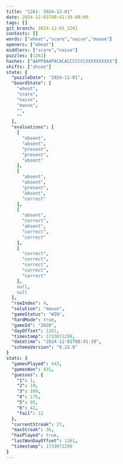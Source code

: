 ```yaml
---
title: "1261: 2024-12-01"
date: 2024-12-01T08:41:39-08:00
tags: []
git_branch: 2024-12-01_1261
contests: []
words: ["wheat","scare","naive","mauve"]
openers: ["wheat"]
middlers: ["scare","naive"]
puzzles: [1261]
hashes: ["AAPPAAAPACACACCCCCCCXXXXXXXXXX"]
shifts: ["shceo"]
state: {
  "puzzleDate": "2024-12-01",
  "boardState": [
    "wheat",
    "scare",
    "naive",
    "mauve",
    "",
    ""
  ],
  "evaluations": [
    [
      "absent",
      "absent",
      "present",
      "present",
      "absent"
    ],
    [
      "absent",
      "absent",
      "present",
      "absent",
      "correct"
    ],
    [
      "absent",
      "correct",
      "absent",
      "correct",
      "correct"
    ],
    [
      "correct",
      "correct",
      "correct",
      "correct",
      "correct"
    ],
    null,
    null
  ],
  "rowIndex": 4,
  "solution": "mauve",
  "gameStatus": "WIN",
  "hardMode": true,
  "gameId": "2020",
  "dayOffset": 1261,
  "timestamp": 1733071299,
  "datetime": "2024-12-01T08:41:39",
  "schemaVersion": "0.22.0"
}
stats: {
  "gamesPlayed": 443,
  "gamesWon": 431,
  "guesses": {
    "1": 1,
    "2": 19,
    "3": 109,
    "4": 175,
    "5": 85,
    "6": 42,
    "fail": 12
  },
  "currentStreak": 27,
  "maxStreak": 36,
  "hasPlayed": true,
  "lastWonDayOffset": 1261,
  "timestamp": 1733071299
}
---
```

<!-- more -->
